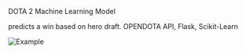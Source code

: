 DOTA 2 Machine Learning Model

predicts a win based on hero draft.
OPENDOTA API, Flask, Scikit-Learn

![Example](https://github.com/bnorum/dota-2-ML-model/assets/115905633/61af3b66-b9c3-450b-be08-6de97990c576)
